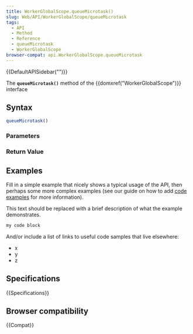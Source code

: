 ```yaml
---
title: WorkerGlobalScope.queueMicrotask()
slug: Web/API/WorkerGlobalScope/queueMicrotask
tags:
  - API
  - Method
  - Reference
  - queueMicrotask
  - WorkerGlobalScope
browser-compat: api.WorkerGlobalScope.queueMicrotask
---
```

{{DefaultAPISidebar("")}}

The **`queueMicrotask()`** method of the {{domxref("WorkerGlobalScope")}} interface 

## Syntax

```js
queueMicrotask()
```

### Parameters



### Return Value



## Examples

Fill in a simple example that nicely shows a typical usage of the API, then perhaps some more complex examples (see our guide on how to add [code examples](/en-US/docs/MDN/Contribute/Structures/Code_examples) for more information).

This text should be replaced with a brief description of what the example demonstrates.

```js
my code block
```

And/or include a list of links to useful code samples that live elsewhere:

*   x
*   y
*   z

## Specifications

{{Specifications}}

## Browser compatibility

{{Compat}}

